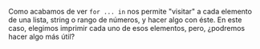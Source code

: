 Como acabamos de ver `for ... in` nos permite "visitar" a cada elemento de una lista, string o rango de números, y hacer algo con éste. En este caso, elegimos imprimir cada uno de esos elementos, pero, ¿podremos hacer algo más útil? 